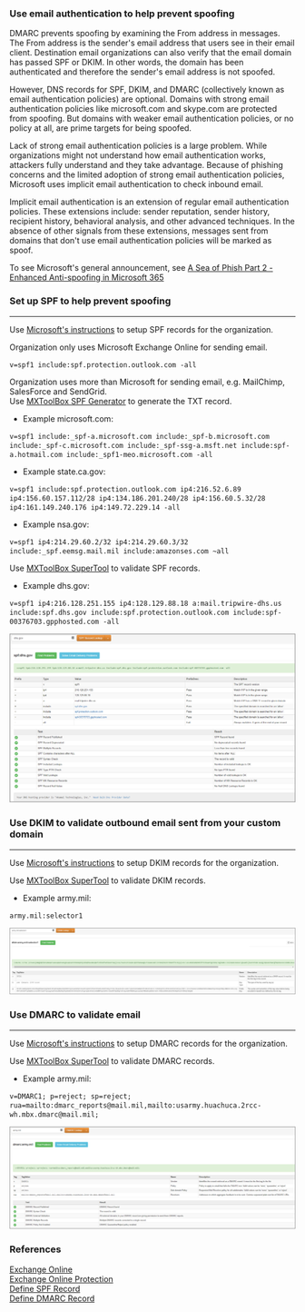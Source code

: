 ### Use email authentication to help prevent spoofing  
DMARC prevents spoofing by examining the From address in messages. The From address is the sender's email address that users see in their email client. Destination email organizations can also verify that the email domain has passed SPF or DKIM. In other words, the domain has been authenticated and therefore the sender's email address is not spoofed.

However, DNS records for SPF, DKIM, and DMARC (collectively known as email authentication policies) are optional. Domains with strong email authentication policies like microsoft.com and skype.com are protected from spoofing. But domains with weaker email authentication policies, or no policy at all, are prime targets for being spoofed.

Lack of strong email authentication policies is a large problem. While organizations might not understand how email authentication works, attackers fully understand and they take advantage. Because of phishing concerns and the limited adoption of strong email authentication policies, Microsoft uses implicit email authentication to check inbound email.

Implicit email authentication is an extension of regular email authentication policies. These extensions include: sender reputation, sender history, recipient history, behavioral analysis, and other advanced techniques. In the absence of other signals from these extensions, messages sent from domains that don't use email authentication policies will be marked as spoof.

To see Microsoft's general announcement, see [A Sea of Phish Part 2 - Enhanced Anti-spoofing in Microsoft 365](https://techcommunity.microsoft.com/t5/Security-Privacy-and-Compliance/Schooling-A-Sea-of-Phish-Part-2-Enhanced-Anti-spoofing/ba-p/176209)  

### Set up SPF to help prevent spoofing  
---------------------------------------  
Use [Microsoft's instructions](https://learn.microsoft.com/en-us/microsoft-365/security/office-365-security/email-authentication-spf-configure?view=o365-worldwide#create-or-update-your-spf-txt-record) to setup SPF records for the organization.  

Organization only uses Microsoft Exchange Online for sending email.  
```
v=spf1 include:spf.protection.outlook.com -all
```  

Organization uses more than Microsoft for sending email, e.g. MailChimp, SalesForce and SendGrid.  
Use [MXToolBox SPF Generator](https://mxtoolbox.com/SPFRecordGenerator.aspx) to generate the TXT record.  

* Example microsoft.com:  
```
v=spf1 include:_spf-a.microsoft.com include:_spf-b.microsoft.com include:_spf-c.microsoft.com include:_spf-ssg-a.msft.net include:spf-a.hotmail.com include:_spf1-meo.microsoft.com -all
```  

* Example state.ca.gov:  
```
v=spf1 include:spf.protection.outlook.com ip4:216.52.6.89 ip4:156.60.157.112/28 ip4:134.186.201.240/28 ip4:156.60.5.32/28 ip4:161.149.240.176 ip4:149.72.229.14 -all
```  

* Example nsa.gov:  
```
v=spf1 ip4:214.29.60.2/32 ip4:214.29.60.3/32 include:_spf.eemsg.mail.mil include:amazonses.com ~all
```  

Use [MXToolBox SuperTool](https://mxtoolbox.com/SuperTool.aspx) to validate SPF records.  

* Example dhs.gov:  
```
v=spf1 ip4:216.128.251.155 ip4:128.129.88.18 a:mail.tripwire-dhs.us include:spf.dhs.gov include:spf.protection.outlook.com include:spf-00376703.gpphosted.com -all
```  

![dhs.gov SPF Example](../../images/exchangeonline-spf-example.png)

### Use DKIM to validate outbound email sent from your custom domain  
--------------------------------------------------------------------  
Use [Microsoft's instructions](https://learn.microsoft.com/en-us/microsoft-365/security/office-365-security/email-authentication-dkim-configure?view=o365-worldwide) to setup DKIM records for the organization.  

Use [MXToolBox SuperTool](https://mxtoolbox.com/SuperTool.aspx) to validate DKIM records.  

* Example army.mil:  
```
army.mil:selector1
```  

![army.mil DKIM Example](../../images/exchangeonline-dkim-example.png)  

### Use DMARC to validate email  
-------------------------------  
Use [Microsoft's instructions](https://learn.microsoft.com/en-us/microsoft-365/security/office-365-security/email-authentication-dmarc-configure?view=o365-worldwide) to setup DMARC records for the organization.  

Use [MXToolBox SuperTool](https://mxtoolbox.com/SuperTool.aspx) to validate DMARC records.  

* Example army.mil:  
```
v=DMARC1; p=reject; sp=reject; rua=mailto:dmarc_reports@mail.mil,mailto:usarmy.huachuca.2rcc-wh.mbx.dmarc@mail.mil;
```  

![army.mil DMARC Example](../../images/exchangeonline-dmarc-example.png)  

### References  
[Exchange Online](https://learn.microsoft.com/en-us/exchange/exchange-online)  
[Exchange Online Protection](https://learn.microsoft.com/en-us/microsoft-365/security/office-365-security/email-authentication-about?view=o365-worldwide)  
[Define SPF Record](https://support.google.com/a/answer/10683907?sjid=14513075492794864441-NA)  
[Define DMARC Record](https://dmarc.org/overview/)  